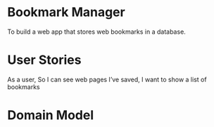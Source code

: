 # Bookmark Manager

To build a web app that stores web bookmarks in a database.

# User Stories

As a user,
So I can see web pages I’ve saved,
I want to show a list of bookmarks

# Domain Model
